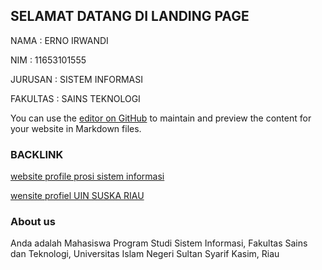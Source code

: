 ## SELAMAT DATANG DI LANDING PAGE

NAMA      : ERNO IRWANDI

NIM       : 11653101555

JURUSAN   : SISTEM INFORMASI

FAKULTAS  : SAINS TEKNOLOGI

You can use the [editor on GitHub](https://github.com/ernowae/landingpage/edit/master/README.md) to maintain and preview the content for your website in Markdown files.

### BACKLINK

[website profile prosi sistem informasi](http://sif.uin-suska.ac.id/)

[wensite profiel UIN SUSKA RIAU](http://uin-suska.ac.id/)

### About us

Anda adalah Mahasiswa Program Studi Sistem Informasi, Fakultas Sains dan Teknologi, Universitas Islam Negeri Sultan Syarif Kasim, Riau
